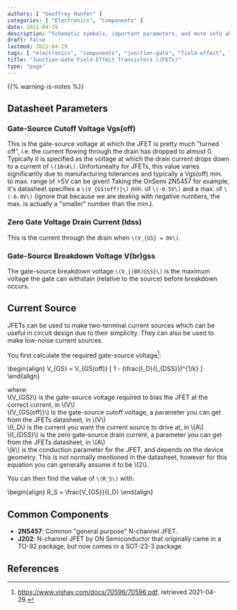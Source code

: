 ```yaml
---
authors: [ "Geoffrey Hunter" ]
categories: [ "Electronics", "Components" ]
date: 2011-04-29
description: "Schematic symbols, important parameters, and more info about junction-gate field-effect transistors (JFETs)."
draft: false
lastmod: 2021-04-29
tags: [ "electronics", "components", "junction-gate", "field-effect", "transistors", "JFETs", "current-source" ]
title: "Junction-Gate Field-Effect Transistors (JFETs)"
type: "page"
---
```


{{% warning-is-notes %}}

## Datasheet Parameters

### Gate-Source Cutoff Voltage Vgs(off)

This is the gate-source voltage at which the JFET is pretty much "turned off", i.e. the current flowing through the drain has dropped to almost 0. Typically it is specified as the voltage at which the drain current drops down to a current of `\(10nA\)`. Unfortunealty for JFETs, this value varies significantly due to manufacturing tolerances and typically a Vgs(off) min. to max. range of >5V can be given! Taking the OnSemi 2N5457 for example, it's datasheet specifies a `\(V_{GS(off)}\)` min. of `\(-0.5V\)` and a max. of `\(-6.0V\)` (ignore that because we are dealing with negative numbers, the max. is actually a "smaller" number than the min.).

### Zero Gate Voltage Drain Current (Idss)

This is the current through the drain when `\(V_{GS} = 0V\)`.

### Gate-Source Breakdown Voltage V(br)gss

The gate-source breakdown voltage `\(V_{(BR)GSS}\)` is the maximum voltage the gate can withstain (relative to the source) before breakdown occurs.

## Current Source

JFETs can be used to make two-terminal current sources which can be useful in circuit design due to their simplicity. They can also be used to make low-noise current sources.

You first calculate the required gate-source voltage[^vishay-an103-jfet-constant-current-source]:

<p>\begin{align}
V_{GS} = V_{GS(off)} [ 1 - (\frac{I_D}{I_{DSS}})^{1/k} ]
\end{align}</p>

<p class="centered">
where:<br/>
\(V_{GS}\) is the gate-source voltage required to bias the JFET at the correct current, in \(V\)<br/>
\(V_{GS(off)}\) is the gate-source cutoff voltage, a parameter you can get from the JFETs datasheet, in \(V\)<br/>
\(I_D\) is the current you want the current source to drive at, in \(A\)<br/>
\(I_{DSS}\) is the zero gate-source drain current, a parameter you can get from the JFETs datasheet, in \(A\)<br/>
\(k\) is the conduction parameter for the JFET, and depends on the device geometry. This is not normally mentioned in the datasheet, however for this equation you can generally assume it to be \(2\).
</p>

You can then find the value of `\(R_S\)` with:

<p>\begin{align}
R_S = \frac{V_{GS}}{I_D}
\end{align}</p>

## Common Components

* **2N5457**: Common "general purpose" N-channel JFET.
* **J202**: N-channel JFET by ON Semiconductor that originally came in a TO-92 package, but now comes in a SOT-23-3 package.

## References

[^vishay-an103-jfet-constant-current-source]: <https://www.vishay.com/docs/70596/70596.pdf>, retrieved 2021-04-29.